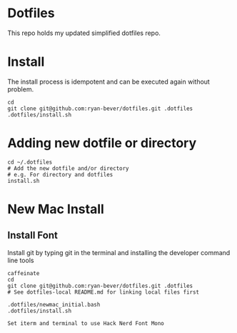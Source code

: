 # Dotfiles
This repo holds my updated simplified dotfiles repo.

# Install
The install process is idempotent and can be executed again without problem.

~~~
cd
git clone git@github.com:ryan-bever/dotfiles.git .dotfiles
.dotfiles/install.sh
~~~

# Adding new dotfile or directory

~~~
cd ~/.dotfiles
# Add the new dotfile and/or directory
# e.g. For directory and dotfiles
install.sh
~~~


# New Mac Install

## Install Font
Install git by typing git in the terminal and installing the developer command line tools


~~~
caffeinate
cd
git clone git@github.com:ryan-bever/dotfiles.git .dotfiles
# See dotfiles-local README.md for linking local files first

.dotfiles/newmac_initial.bash
.dotfiles/install.sh

Set iterm and terminal to use Hack Nerd Font Mono
~~~
